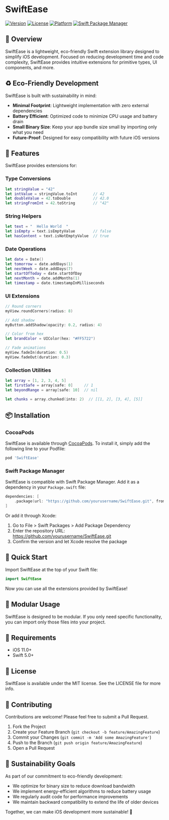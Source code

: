 # SwiftEase

[![Version](https://img.shields.io/cocoapods/v/SwiftEase.svg?style=flat)](https://cocoapods.org/pods/SwiftEase)
[![License](https://img.shields.io/cocoapods/l/SwiftEase.svg?style=flat)](https://cocoapods.org/pods/SwiftEase)
[![Platform](https://img.shields.io/cocoapods/p/SwiftEase.svg?style=flat)](https://cocoapods.org/pods/SwiftEase)
[![Swift Package Manager](https://img.shields.io/badge/Swift%20Package%20Manager-compatible-brightgreen.svg)](https://swift.org/package-manager/)

## 🌿 Overview

SwiftEase is a lightweight, eco-friendly Swift extension library designed to simplify iOS development. Focused on reducing development time and code complexity, SwiftEase provides intuitive extensions for primitive types, UI components, and more.

## ♻️ Eco-Friendly Development

SwiftEase is built with sustainability in mind:

- **Minimal Footprint**: Lightweight implementation with zero external dependencies
- **Battery Efficient**: Optimized code to minimize CPU usage and battery drain
- **Small Binary Size**: Keep your app bundle size small by importing only what you need
- **Future-Proof**: Designed for easy compatibility with future iOS versions

## 🌟 Features

SwiftEase provides extensions for:

### Type Conversions
```swift
let stringValue = "42"
let intValue = stringValue.toInt       // 42
let doubleValue = 42.toDouble          // 42.0
let stringFromInt = 42.toString        // "42"
```

### String Helpers
```swift
let text = "  Hello World  "
let isEmpty = text.isEmptyValue        // false
let hasContent = text.isNotEmptyValue  // true
```

### Date Operations
```swift
let date = Date()
let tomorrow = date.addDays(1)
let nextWeek = date.addDays(7)
let startOfToday = date.startOfDay
let nextMonth = date.addMonths(1)
let timestamp = date.timestampInMilliseconds
```

### UI Extensions
```swift
// Round corners
myView.roundCorners(radius: 8)

// Add shadow
myButton.addShadow(opacity: 0.2, radius: 4)

// Color from hex
let brandColor = UIColor(hex: "#FF5722")

// Fade animations
myView.fadeIn(duration: 0.5)
myView.fadeOut(duration: 0.3)
```

### Collection Utilities
```swift
let array = [1, 2, 3, 4, 5]
let firstSafe = array[safe: 0]     // 1
let beyondRange = array[safe: 10]  // nil

let chunks = array.chunked(into: 2)  // [[1, 2], [3, 4], [5]]
```

## 📦 Installation

### CocoaPods

SwiftEase is available through [CocoaPods](https://cocoapods.org). To install
it, simply add the following line to your Podfile:

```ruby
pod 'SwiftEase'
```

### Swift Package Manager

SwiftEase is compatible with Swift Package Manager. Add it as a dependency in your `Package.swift` file:

```swift
dependencies: [
    .package(url: "https://github.com/yourusername/SwiftEase.git", from: "0.1.0")
]
```

Or add it through Xcode:
1. Go to File > Swift Packages > Add Package Dependency
2. Enter the repository URL: https://github.com/yourusername/SwiftEase.git
3. Confirm the version and let Xcode resolve the package

## 🚀 Quick Start

Import SwiftEase at the top of your Swift file:

```swift
import SwiftEase
```

Now you can use all the extensions provided by SwiftEase!

## 🧩 Modular Usage

SwiftEase is designed to be modular. If you only need specific functionality, you can import only those files into your project.

## 📝 Requirements

- iOS 11.0+
- Swift 5.0+

## 📄 License

SwiftEase is available under the MIT license. See the LICENSE file for more info.

## 👥 Contributing

Contributions are welcome! Please feel free to submit a Pull Request.

1. Fork the Project
2. Create your Feature Branch (`git checkout -b feature/AmazingFeature`)
3. Commit your Changes (`git commit -m 'Add some AmazingFeature'`)
4. Push to the Branch (`git push origin feature/AmazingFeature`)
5. Open a Pull Request

## 🌱 Sustainability Goals

As part of our commitment to eco-friendly development:

- We optimize for binary size to reduce download bandwidth
- We implement energy-efficient algorithms to reduce battery usage
- We regularly audit code for performance improvements
- We maintain backward compatibility to extend the life of older devices

Together, we can make iOS development more sustainable! 💚
